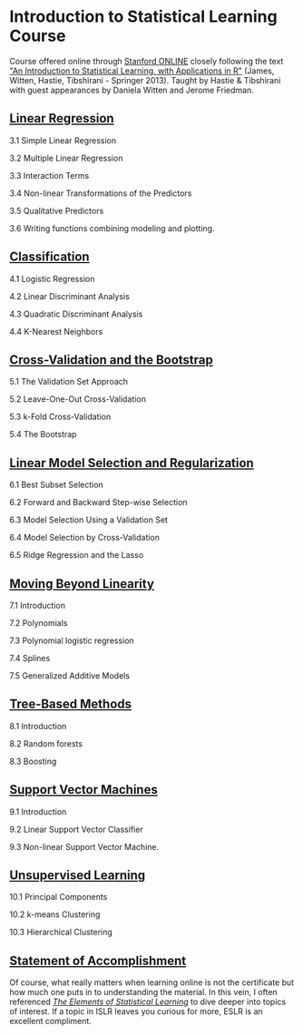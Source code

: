 # Introduction to Statistical Learning Course

Course offered online through [Stanford ONLINE](https://lagunita.stanford.edu/courses/HumanitiesSciences/StatLearning/Winter2016/about) closely following the text ["An Introduction to Statistical Learning, with Applications in R"](http://www-bcf.usc.edu/~gareth/ISL/) (James, Witten, Hastie, Tibshirani - Springer 2013). Taught by Hastie & Tibshirani with guest appearances by Daniela Witten and Jerome Friedman.


## [Linear Regression](https://github.com/JustinMShea/Statistical-Learning/blob/master/R/03-LinearRegression.pdf)

3.1 Simple Linear Regression 

3.2 Multiple Linear Regression

3.3 Interaction Terms

3.4 Non-linear Transformations of the Predictors

3.5 Qualitative Predictors

3.6 Writing functions combining modeling and plotting.

## [Classification](https://github.com/JustinMShea/Statistical-Learning/blob/master/R/04-Classification.pdf)

4.1 Logistic Regression 

4.2 Linear Discriminant Analysis

4.3 Quadratic Discriminant Analysis

4.4 K-Nearest Neighbors


## [Cross-Validation and the Bootstrap](https://github.com/JustinMShea/Statistical-Learning/blob/master/R/05-CV-Resampling-Methods.pdf)

5.1 The Validation Set Approach

5.2 Leave-One-Out Cross-Validation   

5.3 k-Fold Cross-Validation

5.4 The Bootstrap


## [Linear Model Selection and Regularization](https://github.com/JustinMShea/Statistical-Learning/blob/master/R/06-Model-Selection.pdf)

6.1 Best Subset Selection 

6.2 Forward and Backward Step-wise Selection  

6.3 Model Selection Using a Validation Set

6.4 Model Selection by Cross-Validation

6.5 Ridge Regression and the Lasso

## [Moving Beyond Linearity](https://github.com/JustinMShea/Statistical-Learning/blob/master/R/07-Nonlinear.pdf)

7.1 Introduction

7.2 Polynomials

7.3 Polynomial logistic regression

7.4 Splines

7.5 Generalized Additive Models

## [Tree-Based Methods](https://github.com/JustinMShea/Statistical-Learning/blob/master/R/08-Trees.pdf)

8.1 Introduction

8.2 Random forests

8.3 Boosting

## [Support Vector Machines](https://github.com/JustinMShea/Statistical-Learning/blob/master/R/09-SVM.pdf)

9.1 Introduction

9.2 Linear Support Vector Classifier

9.3 Non-linear Support Vector Machine.

## [Unsupervised Learning](https://github.com/JustinMShea/Statistical-Learning/blob/master/R/10-Unsupervised.pdf)

10.1 Principal Components

10.2 k-means Clustering

10.3 Hierarchical Clustering


## [Statement of Accomplishment](https://github.com/JustinMShea/Statistical-Learning/blob/master/ISLR-Statement-of-Accomplishment.pdf)

Of course, what really matters when learning online is not the certificate but how much one puts in to understanding the material. In this vein, I often referenced _[The Elements of Statistical Learning](http://web.stanford.edu/~hastie/ElemStatLearn/)_ to dive deeper into topics of interest. If a topic in ISLR leaves you curious for more, ESLR is an excellent compliment.


